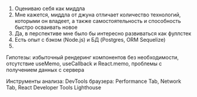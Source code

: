 1. Оцениваю себя как миддла
2. Мне кажется, миддла от джуна отличает количество технологий, которыми он владеет, а также самостоятельность и способность быстро осваивать новое
3. Да, в перспективе мне было бы интересно развиваться как фуллстек
4. Есть опыт с бэком (Node.js) и БД (Postgres, ORM Sequelize)
5.
Гипотезы: избыточный рендеринг компонентов без необходимости, отсутствие useMemo, useCallback и React.memo, проблемы с получением данных с сервера

Инструменты анализа: 
DevTools браузера: Performance Tab, Network Tab, React Developer Tools
Lighthouse